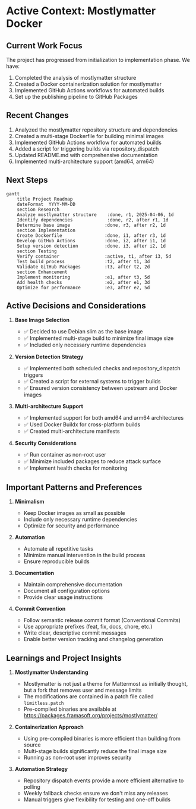 # Active Context: Mostlymatter Docker

## Current Work Focus

The project has progressed from initialization to implementation phase. We have:

1. Completed the analysis of mostlymatter structure
2. Created a Docker containerization solution for mostlymatter
3. Implemented GitHub Actions workflows for automated builds
4. Set up the publishing pipeline to GitHub Packages

## Recent Changes

1. Analyzed the mostlymatter repository structure and dependencies
2. Created a multi-stage Dockerfile for building minimal images
3. Implemented GitHub Actions workflow for automated builds
4. Added a script for triggering builds via repository_dispatch
5. Updated README.md with comprehensive documentation
6. Implemented multi-architecture support (amd64, arm64)

## Next Steps

```mermaid
gantt
    title Project Roadmap
    dateFormat  YYYY-MM-DD
    section Research
    Analyze mostlymatter structure    :done, r1, 2025-04-06, 1d
    Identify dependencies             :done, r2, after r1, 1d
    Determine base image             :done, r3, after r2, 1d
    section Implementation
    Create Dockerfile                :done, i1, after r3, 1d
    Develop GitHub Actions           :done, i2, after i1, 1d
    Setup version detection          :done, i3, after i2, 1d
    section Testing
    Verify container                 :active, t1, after i3, 5d
    Test build process               :t2, after t1, 3d
    Validate GitHub Packages         :t3, after t2, 2d
    section Enhancement
    Implement monitoring             :e1, after t3, 5d
    Add health checks                :e2, after e1, 3d
    Optimize for performance         :e3, after e2, 5d
```

## Active Decisions and Considerations

1. **Base Image Selection**
   - ✅ Decided to use Debian slim as the base image
   - ✅ Implemented multi-stage build to minimize final image size
   - ✅ Included only necessary runtime dependencies

2. **Version Detection Strategy**
   - ✅ Implemented both scheduled checks and repository_dispatch triggers
   - ✅ Created a script for external systems to trigger builds
   - ✅ Ensured version consistency between upstream and Docker images

3. **Multi-architecture Support**
   - ✅ Implemented support for both amd64 and arm64 architectures
   - ✅ Used Docker Buildx for cross-platform builds
   - ✅ Created multi-architecture manifests

4. **Security Considerations**
   - ✅ Run container as non-root user
   - ✅ Minimize included packages to reduce attack surface
   - ✅ Implement health checks for monitoring

## Important Patterns and Preferences

1. **Minimalism**
   - Keep Docker images as small as possible
   - Include only necessary runtime dependencies
   - Optimize for security and performance

2. **Automation**
   - Automate all repetitive tasks
   - Minimize manual intervention in the build process
   - Ensure reproducible builds

3. **Documentation**
   - Maintain comprehensive documentation
   - Document all configuration options
   - Provide clear usage instructions

4. **Commit Convention**
   - Follow semantic release commit format (Conventional Commits)
   - Use appropriate prefixes (feat, fix, docs, chore, etc.)
   - Write clear, descriptive commit messages
   - Enable better version tracking and changelog generation

## Learnings and Project Insights

1. **Mostlymatter Understanding**
   - Mostlymatter is not just a theme for Mattermost as initially thought, but a fork that removes user and message limits
   - The modifications are contained in a patch file called `limitless.patch`
   - Pre-compiled binaries are available at https://packages.framasoft.org/projects/mostlymatter/

2. **Containerization Approach**
   - Using pre-compiled binaries is more efficient than building from source
   - Multi-stage builds significantly reduce the final image size
   - Running as non-root user improves security

3. **Automation Strategy**
   - Repository dispatch events provide a more efficient alternative to polling
   - Weekly fallback checks ensure we don't miss any releases
   - Manual triggers give flexibility for testing and one-off builds